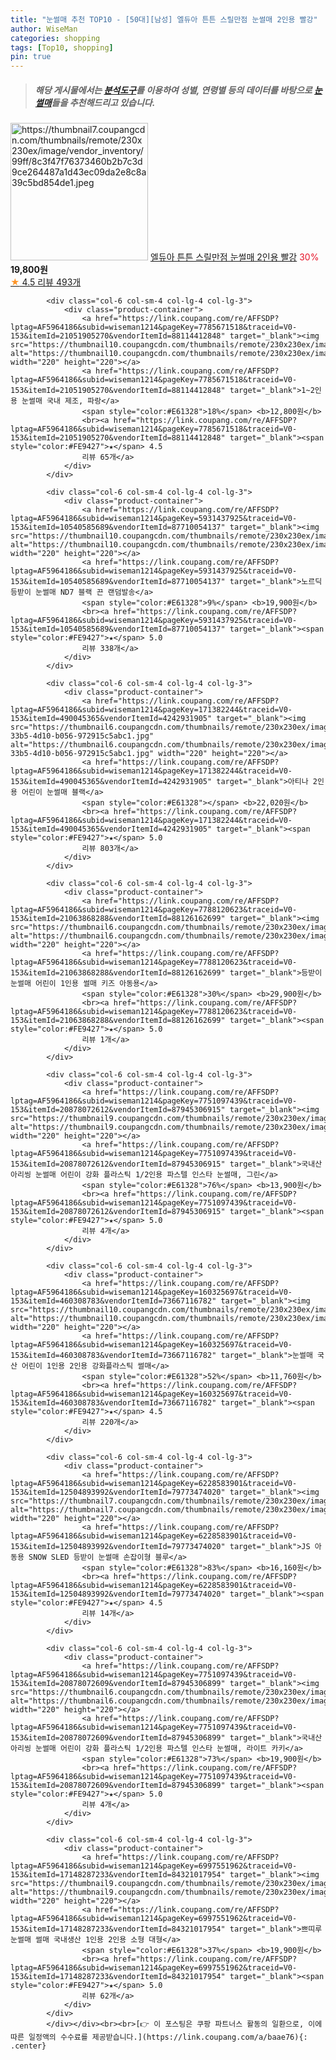 ```yaml
---
title: "눈썰매 추천 TOP10 - [50대][남성] 엘듀아 튼튼 스릴만점 눈썰매 2인용 빨강"
author: WiseMan
categories: shopping
tags: [Top10, shopping]
pin: true
---
```


> ##### 해당 게시물에서는 [**분석도구**](https://itemscout.io/)를 이용하여 **성별**, **연령별** 등의 데이터를 바탕으로 [**눈썰매**](https://link.coupang.com/a/baae76)들을 추천해드리고 있습니다.
<div class="container"><div class="row">
            <div class="col-6 col-sm-4 col-lg-4 col-lg-3">
                <div class="product-container">
                    <a href="https://link.coupang.com/re/AFFSDP?lptag=AF5964186&subid=wiseman1214&pageKey=7800535154&traceid=V0-153&itemId=21125051450&vendorItemId=83273268890" target="_blank"><img src="https://thumbnail7.coupangcdn.com/thumbnails/remote/230x230ex/image/vendor_inventory/99ff/8c3f47f76373460b2b7c3d9ce264487a1d43ec09da2e8c8a39c5bd854de1.jpeg" alt="https://thumbnail7.coupangcdn.com/thumbnails/remote/230x230ex/image/vendor_inventory/99ff/8c3f47f76373460b2b7c3d9ce264487a1d43ec09da2e8c8a39c5bd854de1.jpeg" width="220" height="220"></a>
                    <a href="https://link.coupang.com/re/AFFSDP?lptag=AF5964186&subid=wiseman1214&pageKey=7800535154&traceid=V0-153&itemId=21125051450&vendorItemId=83273268890" target="_blank">엘듀아 튼튼 스릴만점 눈썰매 2인용 빨강</a>
                    <span style="color:#E61328">30%</span> <b>19,800원</b>
                    <br><a href="https://link.coupang.com/re/AFFSDP?lptag=AF5964186&subid=wiseman1214&pageKey=7800535154&traceid=V0-153&itemId=21125051450&vendorItemId=83273268890" target="_blank"><span style="color:#FE9427">★</span> 4.5
                    리뷰 493개</a>
                </div>
            </div>
            
            <div class="col-6 col-sm-4 col-lg-4 col-lg-3">
                <div class="product-container">
                    <a href="https://link.coupang.com/re/AFFSDP?lptag=AF5964186&subid=wiseman1214&pageKey=7785671518&traceid=V0-153&itemId=21051905270&vendorItemId=88114412848" target="_blank"><img src="https://thumbnail10.coupangcdn.com/thumbnails/remote/230x230ex/image/vendor_inventory/2132/50353c292ad4c6f56443bc1451b724d770b069912046181d36c54a81e9cf.jpg" alt="https://thumbnail10.coupangcdn.com/thumbnails/remote/230x230ex/image/vendor_inventory/2132/50353c292ad4c6f56443bc1451b724d770b069912046181d36c54a81e9cf.jpg" width="220" height="220"></a>
                    <a href="https://link.coupang.com/re/AFFSDP?lptag=AF5964186&subid=wiseman1214&pageKey=7785671518&traceid=V0-153&itemId=21051905270&vendorItemId=88114412848" target="_blank">1~2인용 눈썰매 국내 제조, 파랑</a>
                    <span style="color:#E61328">18%</span> <b>12,800원</b>
                    <br><a href="https://link.coupang.com/re/AFFSDP?lptag=AF5964186&subid=wiseman1214&pageKey=7785671518&traceid=V0-153&itemId=21051905270&vendorItemId=88114412848" target="_blank"><span style="color:#FE9427">★</span> 4.5
                    리뷰 65개</a>
                </div>
            </div>
            
            <div class="col-6 col-sm-4 col-lg-4 col-lg-3">
                <div class="product-container">
                    <a href="https://link.coupang.com/re/AFFSDP?lptag=AF5964186&subid=wiseman1214&pageKey=5931437925&traceid=V0-153&itemId=10540585689&vendorItemId=87710054137" target="_blank"><img src="https://thumbnail10.coupangcdn.com/thumbnails/remote/230x230ex/image/vendor_inventory/f446/2771a7016d54bc9eb4fb5be4888619fcf544f9b88b56cbc462832b571db4.jpg" alt="https://thumbnail10.coupangcdn.com/thumbnails/remote/230x230ex/image/vendor_inventory/f446/2771a7016d54bc9eb4fb5be4888619fcf544f9b88b56cbc462832b571db4.jpg" width="220" height="220"></a>
                    <a href="https://link.coupang.com/re/AFFSDP?lptag=AF5964186&subid=wiseman1214&pageKey=5931437925&traceid=V0-153&itemId=10540585689&vendorItemId=87710054137" target="_blank">노르딕 등받이 눈썰매 ND7 블랙 끈 랜덤발송</a>
                    <span style="color:#E61328">9%</span> <b>19,900원</b>
                    <br><a href="https://link.coupang.com/re/AFFSDP?lptag=AF5964186&subid=wiseman1214&pageKey=5931437925&traceid=V0-153&itemId=10540585689&vendorItemId=87710054137" target="_blank"><span style="color:#FE9427">★</span> 5.0
                    리뷰 338개</a>
                </div>
            </div>
            
            <div class="col-6 col-sm-4 col-lg-4 col-lg-3">
                <div class="product-container">
                    <a href="https://link.coupang.com/re/AFFSDP?lptag=AF5964186&subid=wiseman1214&pageKey=171382244&traceid=V0-153&itemId=490045365&vendorItemId=4242931905" target="_blank"><img src="https://thumbnail6.coupangcdn.com/thumbnails/remote/230x230ex/image/retail/images/2018/12/26/22/5/c9e20726-33b5-4d10-b056-972915c5abc1.jpg" alt="https://thumbnail6.coupangcdn.com/thumbnails/remote/230x230ex/image/retail/images/2018/12/26/22/5/c9e20726-33b5-4d10-b056-972915c5abc1.jpg" width="220" height="220"></a>
                    <a href="https://link.coupang.com/re/AFFSDP?lptag=AF5964186&subid=wiseman1214&pageKey=171382244&traceid=V0-153&itemId=490045365&vendorItemId=4242931905" target="_blank">아티나 2인용 어린이 눈썰매 블랙</a>
                    <span style="color:#E61328"></span> <b>22,020원</b>
                    <br><a href="https://link.coupang.com/re/AFFSDP?lptag=AF5964186&subid=wiseman1214&pageKey=171382244&traceid=V0-153&itemId=490045365&vendorItemId=4242931905" target="_blank"><span style="color:#FE9427">★</span> 5.0
                    리뷰 803개</a>
                </div>
            </div>
            
            <div class="col-6 col-sm-4 col-lg-4 col-lg-3">
                <div class="product-container">
                    <a href="https://link.coupang.com/re/AFFSDP?lptag=AF5964186&subid=wiseman1214&pageKey=7788120623&traceid=V0-153&itemId=21063868288&vendorItemId=88126162699" target="_blank"><img src="https://thumbnail6.coupangcdn.com/thumbnails/remote/230x230ex/image/vendor_inventory/5cd2/a0418c57d1758133435677ae2647db8ab69b6ed3fe40a6c4c3e134c5506d.jpg" alt="https://thumbnail6.coupangcdn.com/thumbnails/remote/230x230ex/image/vendor_inventory/5cd2/a0418c57d1758133435677ae2647db8ab69b6ed3fe40a6c4c3e134c5506d.jpg" width="220" height="220"></a>
                    <a href="https://link.coupang.com/re/AFFSDP?lptag=AF5964186&subid=wiseman1214&pageKey=7788120623&traceid=V0-153&itemId=21063868288&vendorItemId=88126162699" target="_blank">등받이 눈썰매 어린이 1인용 썰매 키즈 아동용</a>
                    <span style="color:#E61328">30%</span> <b>29,900원</b>
                    <br><a href="https://link.coupang.com/re/AFFSDP?lptag=AF5964186&subid=wiseman1214&pageKey=7788120623&traceid=V0-153&itemId=21063868288&vendorItemId=88126162699" target="_blank"><span style="color:#FE9427">★</span> 5.0
                    리뷰 1개</a>
                </div>
            </div>
            
            <div class="col-6 col-sm-4 col-lg-4 col-lg-3">
                <div class="product-container">
                    <a href="https://link.coupang.com/re/AFFSDP?lptag=AF5964186&subid=wiseman1214&pageKey=7751097439&traceid=V0-153&itemId=20878072612&vendorItemId=87945306915" target="_blank"><img src="https://thumbnail9.coupangcdn.com/thumbnails/remote/230x230ex/image/vendor_inventory/ed18/7abfdea740fcb637df479ec9ecc3e289aa825e83cba6d0f8deb3490289a1.jpg" alt="https://thumbnail9.coupangcdn.com/thumbnails/remote/230x230ex/image/vendor_inventory/ed18/7abfdea740fcb637df479ec9ecc3e289aa825e83cba6d0f8deb3490289a1.jpg" width="220" height="220"></a>
                    <a href="https://link.coupang.com/re/AFFSDP?lptag=AF5964186&subid=wiseman1214&pageKey=7751097439&traceid=V0-153&itemId=20878072612&vendorItemId=87945306915" target="_blank">국내산 아리씽 눈썰매 어린이 강화 플라스틱 1/2인용 파스텔 인스타 눈썰매, 그린</a>
                    <span style="color:#E61328">76%</span> <b>13,900원</b>
                    <br><a href="https://link.coupang.com/re/AFFSDP?lptag=AF5964186&subid=wiseman1214&pageKey=7751097439&traceid=V0-153&itemId=20878072612&vendorItemId=87945306915" target="_blank"><span style="color:#FE9427">★</span> 5.0
                    리뷰 4개</a>
                </div>
            </div>
            
            <div class="col-6 col-sm-4 col-lg-4 col-lg-3">
                <div class="product-container">
                    <a href="https://link.coupang.com/re/AFFSDP?lptag=AF5964186&subid=wiseman1214&pageKey=160325697&traceid=V0-153&itemId=460308783&vendorItemId=73667116782" target="_blank"><img src="https://thumbnail10.coupangcdn.com/thumbnails/remote/230x230ex/image/vendor_inventory/4b26/13e741b26416f820158d9c7fd89d6c06e00fc14242bbe08918a66af88f18.jpg" alt="https://thumbnail10.coupangcdn.com/thumbnails/remote/230x230ex/image/vendor_inventory/4b26/13e741b26416f820158d9c7fd89d6c06e00fc14242bbe08918a66af88f18.jpg" width="220" height="220"></a>
                    <a href="https://link.coupang.com/re/AFFSDP?lptag=AF5964186&subid=wiseman1214&pageKey=160325697&traceid=V0-153&itemId=460308783&vendorItemId=73667116782" target="_blank">눈썰매 국산 어린이 1인용 2인용 강화플라스틱 썰매</a>
                    <span style="color:#E61328">52%</span> <b>11,760원</b>
                    <br><a href="https://link.coupang.com/re/AFFSDP?lptag=AF5964186&subid=wiseman1214&pageKey=160325697&traceid=V0-153&itemId=460308783&vendorItemId=73667116782" target="_blank"><span style="color:#FE9427">★</span> 4.5
                    리뷰 220개</a>
                </div>
            </div>
            
            <div class="col-6 col-sm-4 col-lg-4 col-lg-3">
                <div class="product-container">
                    <a href="https://link.coupang.com/re/AFFSDP?lptag=AF5964186&subid=wiseman1214&pageKey=6228583901&traceid=V0-153&itemId=12504893992&vendorItemId=79773474020" target="_blank"><img src="https://thumbnail7.coupangcdn.com/thumbnails/remote/230x230ex/image/rs_quotation_api/evf6u7gt/3f2ebf2db45f4722953bb31632cba0b0.jpg" alt="https://thumbnail7.coupangcdn.com/thumbnails/remote/230x230ex/image/rs_quotation_api/evf6u7gt/3f2ebf2db45f4722953bb31632cba0b0.jpg" width="220" height="220"></a>
                    <a href="https://link.coupang.com/re/AFFSDP?lptag=AF5964186&subid=wiseman1214&pageKey=6228583901&traceid=V0-153&itemId=12504893992&vendorItemId=79773474020" target="_blank">JS 아동용 SNOW SLED 등받이 눈썰매 손잡이형 블루</a>
                    <span style="color:#E61328">83%</span> <b>16,160원</b>
                    <br><a href="https://link.coupang.com/re/AFFSDP?lptag=AF5964186&subid=wiseman1214&pageKey=6228583901&traceid=V0-153&itemId=12504893992&vendorItemId=79773474020" target="_blank"><span style="color:#FE9427">★</span> 4.5
                    리뷰 14개</a>
                </div>
            </div>
            
            <div class="col-6 col-sm-4 col-lg-4 col-lg-3">
                <div class="product-container">
                    <a href="https://link.coupang.com/re/AFFSDP?lptag=AF5964186&subid=wiseman1214&pageKey=7751097439&traceid=V0-153&itemId=20878072609&vendorItemId=87945306899" target="_blank"><img src="https://thumbnail6.coupangcdn.com/thumbnails/remote/230x230ex/image/vendor_inventory/3615/db49d905334b42aa8affc9ad3167d591d1db8f70a1d70618026dcacbdeb3.jpg" alt="https://thumbnail6.coupangcdn.com/thumbnails/remote/230x230ex/image/vendor_inventory/3615/db49d905334b42aa8affc9ad3167d591d1db8f70a1d70618026dcacbdeb3.jpg" width="220" height="220"></a>
                    <a href="https://link.coupang.com/re/AFFSDP?lptag=AF5964186&subid=wiseman1214&pageKey=7751097439&traceid=V0-153&itemId=20878072609&vendorItemId=87945306899" target="_blank">국내산 아리씽 눈썰매 어린이 강화 플라스틱 1/2인용 파스텔 인스타 눈썰매, 라이트 카키</a>
                    <span style="color:#E61328">73%</span> <b>19,900원</b>
                    <br><a href="https://link.coupang.com/re/AFFSDP?lptag=AF5964186&subid=wiseman1214&pageKey=7751097439&traceid=V0-153&itemId=20878072609&vendorItemId=87945306899" target="_blank"><span style="color:#FE9427">★</span> 5.0
                    리뷰 4개</a>
                </div>
            </div>
            
            <div class="col-6 col-sm-4 col-lg-4 col-lg-3">
                <div class="product-container">
                    <a href="https://link.coupang.com/re/AFFSDP?lptag=AF5964186&subid=wiseman1214&pageKey=6997551962&traceid=V0-153&itemId=17148287233&vendorItemId=84321017954" target="_blank"><img src="https://thumbnail9.coupangcdn.com/thumbnails/remote/230x230ex/image/vendor_inventory/8dd0/d69d6d68e011ee22b9b558d2ee40f94973c91f15cd9904a466851d215c9a.jpg" alt="https://thumbnail9.coupangcdn.com/thumbnails/remote/230x230ex/image/vendor_inventory/8dd0/d69d6d68e011ee22b9b558d2ee40f94973c91f15cd9904a466851d215c9a.jpg" width="220" height="220"></a>
                    <a href="https://link.coupang.com/re/AFFSDP?lptag=AF5964186&subid=wiseman1214&pageKey=6997551962&traceid=V0-153&itemId=17148287233&vendorItemId=84321017954" target="_blank">쁘띠루 눈썰매 썰매 국내생산 1인용 2인용 소형 대형</a>
                    <span style="color:#E61328">37%</span> <b>19,900원</b>
                    <br><a href="https://link.coupang.com/re/AFFSDP?lptag=AF5964186&subid=wiseman1214&pageKey=6997551962&traceid=V0-153&itemId=17148287233&vendorItemId=84321017954" target="_blank"><span style="color:#FE9427">★</span> 5.0
                    리뷰 62개</a>
                </div>
            </div>
            </div></div><br><br>[👉 이 포스팅은 쿠팡 파트너스 활동의 일환으로, 이에 따른 일정액의 수수료를 제공받습니다.](https://link.coupang.com/a/baae76){: .center}
